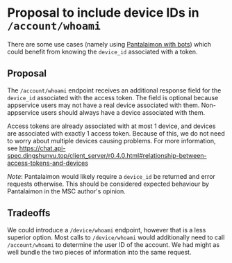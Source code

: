 # Proposal to include device IDs in `/account/whoami`

There are some use cases (namely using
[Pantalaimon with bots](https://github.com/matrix-org/pantalaimon/issues/14))
which could benefit from knowing the `device_id` associated with a token.


## Proposal

The `/account/whoami` endpoint receives an additional response field for the `device_id`
associated with the access token. The field is optional because appservice users may not
have a real device associated with them. Non-appservice users should always have a device
associated with them.

Access tokens are already associated with at most 1 device, and devices are associated with
exactly 1 access token. Because of this, we do not need to worry about multiple devices
causing problems. For more information, see
https://chat.api-spec.dingshunyu.top/client_server/r0.4.0.html#relationship-between-access-tokens-and-devices

*Note*: Pantalaimon would likely require a `device_id` be returned and error requests
otherwise. This should be considered expected behaviour by Pantalaimon in the MSC author's
opinion.


## Tradeoffs

We could introduce a `/device/whoami` endpoint, however that is a less superior option. Most
calls to `/device/whoami` would additionally need to call `/account/whoami` to determine the
user ID of the account. We had might as well bundle the two pieces of information into the
same request.
